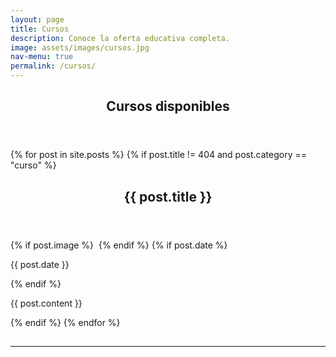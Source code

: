 ```yaml
---
layout: page
title: Cursos
description: Conoce la oferta educativa completa.
image: assets/images/cursos.jpg
nav-menu: true
permalink: /cursos/
---
```


<!-- Main -->
<div id="main" class="alt">

<!-- One -->
<section id="one">
	<div class="inner">
		<header class="major">
			<h1>Cursos disponibles</h1>
		</header>

<!-- Content -->

{% for post in site.posts %}
	{% if post.title != 404 and post.category == "curso" %}
		<header class="major">
		<h1>{{ post.title }}</h1>
		</header>
		{% if post.image %}
			<span class="image main"><img src="{{ site.baseurl }}/{{ post.image }}" alt="" /></span>
		{% endif %}
		{% if post.date %}
			<p>{{ post.date }}</p>
		{% endif %}
		<p>{{ post.content }}</p>
	{% endif %}
{% endfor %}


<h2 id="content"></h2>
<div class="row">
</div>

<hr class="major" />
</div>
